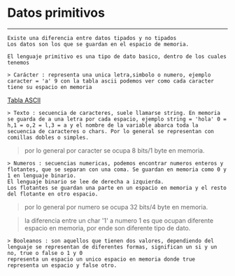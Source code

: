 # Datos primitivos
---
    Existe una diferencia entre datos tipados y no tipados 
    Los datos son los que se guardan en el espacio de memoria.

    El lenguaje primitivo es una tipo de dato basico, dentro de los cuales tenemos

    > Carácter : representa una unica letra,simbolo o numero, ejemplo caracter = 'a' 9 con la tabla ascii podemos ver como cada caracter tiene su espacio en memoria 

[Tabla ASCII](https://elcodigoascii.com.ar/) 

    > Texto : secuencia de caracteres, suele llamarse string. En memoria se guarda de a una letra por cada espacio, ejemplo string = 'hola' 0 = h,1 = o,2 = l,3 = a y el nombre de la variable abarca toda la secuencia de caracteres o chars. Por lo general se representan con comillas dobles o simples. 

> por lo general por caracter se ocupa 8 bits/1 byte en memoria. 

    > Numeros : secuencias numericas, podemos encontrar numeros enteros y flotantes, que se separan con una coma. Se guardan en memoria como 0 y 1 en lenguaje binario. 
    El lenguaje binario se lee de derecha a izquierda. 
    Los flotantes se guardan una parte en un espacio en memoria y el resto del flotante en otro espacio.

> por lo general por numero se ocupa 32 bits/4 byte en memoria. 

> la diferencia entre un char '1' a numero 1  es que ocupan diferente espacio en memoria, por ende son diferente tipo de dato.

    > Booleanos : son aquellos que tienen dos valores, dependiendo del lenguaje se representan de diferentes formas, significan un si y un no, true o false o 1 y 0
    representa un espacio un unico espacio en memoria donde true representa un espacio y false otro. 

